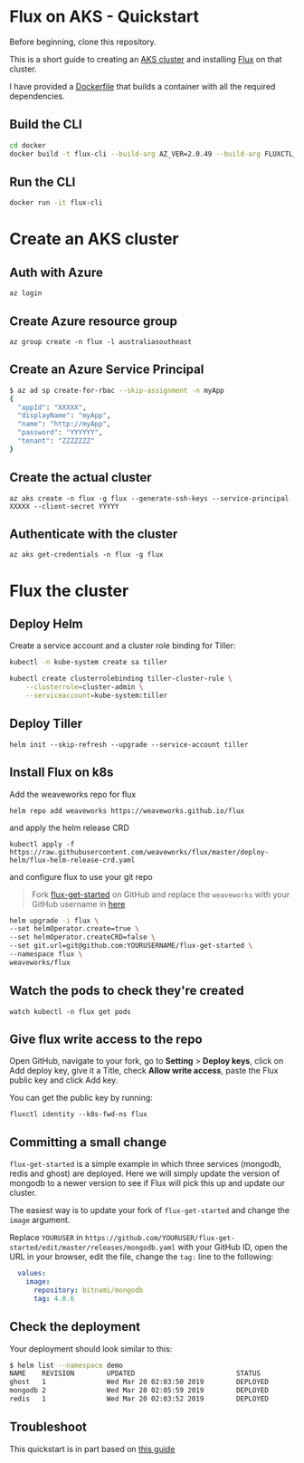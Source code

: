 # Flux on AKS - Quickstart

Before beginning, clone this repository.

This is a short guide to creating an [AKS cluster](https://azure.microsoft.com/en-au/services/kubernetes-service/) and installing [Flux](https://github.com/weaveworks/flux) on that cluster.

I have provided a [Dockerfile](docker/Dockerfile) that builds a container with all the required dependencies.

## Build the CLI

```sh
cd docker
docker build -t flux-cli --build-arg AZ_VER=2.0.49 --build-arg FLUXCTL_VER=1.11.0 --build-arg HELM_VERSION=v2.11.0 .
```

## Run the CLI

```sh
docker run -it flux-cli
```


# Create an AKS cluster

## Auth with Azure

```az login```

## Create Azure resource group

```az group create -n flux -l australiasoutheast```

## Create an Azure Service Principal

```sh
$ az ad sp create-for-rbac --skip-assignment -n myApp
{
  "appId": "XXXXX",
  "displayName": "myApp",
  "name": "http://myApp",
  "password": "YYYYYY",
  "tenant": "ZZZZZZZ"
}

```

## Create the actual cluster

```az aks create -n flux -g flux --generate-ssh-keys --service-principal XXXXX --client-secret YYYYY```

## Authenticate with the cluster

```az aks get-credentials -n flux -g flux```

# Flux the cluster

## Deploy Helm

Create a service account and a cluster role binding for Tiller:

```sh
kubectl -n kube-system create sa tiller

kubectl create clusterrolebinding tiller-cluster-rule \
    --clusterrole=cluster-admin \
    --serviceaccount=kube-system:tiller
```

## Deploy Tiller

```helm init --skip-refresh --upgrade --service-account tiller```

## Install Flux on k8s

Add the weaveworks repo for flux

```helm repo add weaveworks https://weaveworks.github.io/flux```

and apply the helm release CRD

```kubectl apply -f https://raw.githubusercontent.com/weaveworks/flux/master/deploy-helm/flux-helm-release-crd.yaml```


and configure flux to use your git repo

> Fork [flux-get-started](https://github.com/weaveworks/flux-get-started)
    on GitHub and replace the `weaveworks` with your GitHub username in
    [here](https://github.com/weaveworks/flux-get-started/blob/master/releases/ghost.yaml#L13)


```sh
helm upgrade -i flux \
--set helmOperator.create=true \
--set helmOperator.createCRD=false \
--set git.url=git@github.com:YOURUSERNAME/flux-get-started \
--namespace flux \
weaveworks/flux
```

## Watch the pods to check they're created

```watch kubectl -n flux get pods```

## Give flux write access to the repo

Open GitHub, navigate to your fork, go to **Setting** > **Deploy keys**, click on Add deploy key, give it a Title, check **Allow write access**, paste the Flux public key and click Add key.

You can get the public key by running:

```fluxctl identity --k8s-fwd-ns flux```

## Committing a small change

`flux-get-started` is a simple example in which three services
(mongodb, redis and ghost) are deployed. Here we will simply update the
version of mongodb to a newer version to see if Flux will pick this
up and update our cluster.

The easiest way is to update your fork of `flux-get-started` and
change the `image` argument.

Replace `YOURUSER` in `https://github.com/YOURUSER/flux-get-started/edit/master/releases/mongodb.yaml`
with your GitHub ID, open the URL in your browser, edit the file,
change the `tag:` line to the following:

```yaml
  values:
    image:
      repository: bitnami/mongodb
      tag: 4.0.6
```

## Check the deployment

Your deployment should look similar to this:

```sh
$ helm list --namespace demo
NAME    REVISION        UPDATED                         STATUS          CHART           APP VERSION     NAMESPACE
ghost   1               Wed Mar 20 02:03:50 2019        DEPLOYED        ghost-2.1.16    1.21.5          demo
mongodb 2               Wed Mar 20 02:05:59 2019        DEPLOYED        mongodb-4.9.0   4.0.3           demo
redis   1               Wed Mar 20 02:03:52 2019        DEPLOYED        redis-5.1.3     4.0.12          demo
```

## Troubleshoot

This quickstart is in part based on [this guide](https://github.com/weaveworks/flux/blob/master/site/helm-get-started.md)

